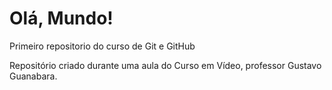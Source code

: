 # Olá, Mundo!
 Primeiro repositorio do curso de Git e GitHub

Repositório criado durante uma aula do Curso em Vídeo, professor Gustavo Guanabara.